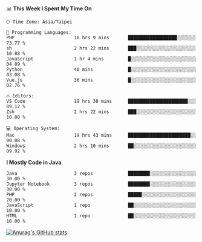 <!--
<table>
  <tr>
    <td>
      <img src="./devcard.svg" alt="A dev card" width="400" hight="100%">
    </td>
    <td>
      <p>### Hi there 👋</p>
      <p>**treevel/treevel** is a ✨ _special_ ✨ repository because its `README.md` (this file) appears on your GitHub profile.</p>
      <p>Here are some ideas to get you started:</p>
      <p>- 🔭 I’m currently working on ...</p>
      <p>- 🌱 I’m currently learning ...</p>
      <p>- 👯 I’m looking to collaborate on ...</p>
      <p>- 🤔 I’m looking for help with ...</p>
      <p>- 💬 Ask me about ...</p>
      <p>- 📫 How to reach me: ...</p>
      <p>- 😄 Pronouns: ...</p>
      <p>- ⚡ Fun fact: ...</p>
    </td>
  </tr>
</table>
-->

<!--START_SECTION:waka-->
📊 **This Week I Spent My Time On** 

```text
🕑︎ Time Zone: Asia/Taipei

💬 Programming Languages: 
PHP                      16 hrs 9 mins       ██████████████████░░░░░░░   73.77 % 
sh                       2 hrs 22 mins       ███░░░░░░░░░░░░░░░░░░░░░░   10.88 % 
JavaScript               1 hr 4 mins         █░░░░░░░░░░░░░░░░░░░░░░░░   04.89 % 
Python                   40 mins             █░░░░░░░░░░░░░░░░░░░░░░░░   03.08 % 
Vue.js                   36 mins             █░░░░░░░░░░░░░░░░░░░░░░░░   02.76 % 

🔥 Editors: 
VS Code                  19 hrs 30 mins      ██████████████████████░░░   89.12 % 
Zsh                      2 hrs 22 mins       ███░░░░░░░░░░░░░░░░░░░░░░   10.88 % 

💻 Operating System: 
Mac                      19 hrs 43 mins      ███████████████████████░░   90.08 % 
Windows                  2 hrs 10 mins       ██░░░░░░░░░░░░░░░░░░░░░░░   09.92 % 
```

**I Mostly Code in Java** 

```text
Java                     3 repos             ████████░░░░░░░░░░░░░░░░░   30.00 % 
Jupyter Notebook         3 repos             ████████░░░░░░░░░░░░░░░░░   30.00 % 
PHP                      2 repos             █████░░░░░░░░░░░░░░░░░░░░   20.00 % 
JavaScript               1 repo              ██░░░░░░░░░░░░░░░░░░░░░░░   10.00 % 
HTML                     1 repo              ██░░░░░░░░░░░░░░░░░░░░░░░   10.00 % 
```




<!--END_SECTION:waka-->

<!-- GitHub Stats Card-->
[![Anurag's GitHub stats](https://github-readme-stats.vercel.app/api?username=treevel&show_icons=true&theme=monokai&count_private=true)](https://github.com/anuraghazra/github-readme-stats)
